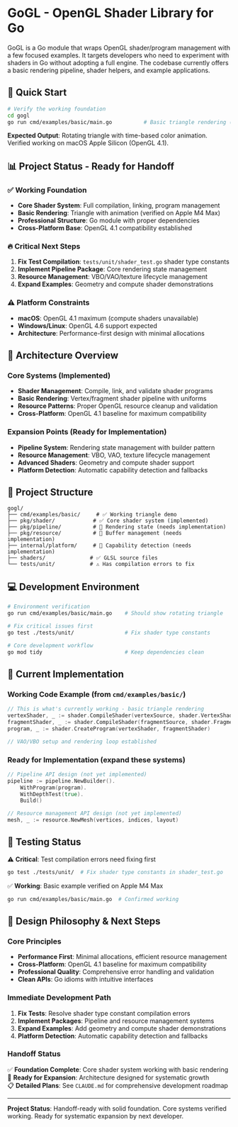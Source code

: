 # GoGL - OpenGL Shader Library for Go

GoGL is a Go module that wraps OpenGL shader/program management with a few focused examples. It targets developers who need to experiment with shaders in Go without adopting a full engine. The codebase currently offers a basic rendering pipeline, shader helpers, and example applications.

## 🚀 Quick Start

```bash
# Verify the working foundation
cd gogl
go run cmd/examples/basic/main.go          # Basic triangle rendering (✅ WORKING)
```

**Expected Output**: Rotating triangle with time-based color animation. Verified working on macOS Apple Silicon (OpenGL 4.1).

## 📊 Project Status - Ready for Handoff

### ✅ **Working Foundation** 
- **Core Shader System**: Full compilation, linking, program management
- **Basic Rendering**: Triangle with animation (verified on Apple M4 Max)
- **Professional Structure**: Go module with proper dependencies
- **Cross-Platform Base**: OpenGL 4.1 compatibility established

### 🔥 **Critical Next Steps**
1. **Fix Test Compilation**: `tests/unit/shader_test.go` shader type constants
2. **Implement Pipeline Package**: Core rendering state management
3. **Resource Management**: VBO/VAO/texture lifecycle management
4. **Expand Examples**: Geometry and compute shader demonstrations

### ⚠️ **Platform Constraints**
- **macOS**: OpenGL 4.1 maximum (compute shaders unavailable)
- **Windows/Linux**: OpenGL 4.6 support expected
- **Architecture**: Performance-first design with minimal allocations

## 🎯 Architecture Overview

### Core Systems (Implemented)
- **Shader Management**: Compile, link, and validate shader programs
- **Basic Rendering**: Vertex/fragment shader pipeline with uniforms
- **Resource Patterns**: Proper OpenGL resource cleanup and validation
- **Cross-Platform**: OpenGL 4.1 baseline for maximum compatibility

### Expansion Points (Ready for Implementation)
- **Pipeline System**: Rendering state management with builder pattern
- **Resource Management**: VBO, VAO, texture lifecycle management
- **Advanced Shaders**: Geometry and compute shader support
- **Platform Detection**: Automatic capability detection and fallbacks

## 📁 Project Structure

```
gogl/
├── cmd/examples/basic/     # ✅ Working triangle demo
├── pkg/shader/            # ✅ Core shader system (implemented)
├── pkg/pipeline/          # 🚧 Rendering state (needs implementation)
├── pkg/resource/          # 🚧 Buffer management (needs implementation)  
├── internal/platform/     # 🚧 Capability detection (needs implementation)
├── shaders/              # ✅ GLSL source files
└── tests/unit/           # ⚠️ Has compilation errors to fix
```

## 💻 Development Environment

```bash
# Environment verification
go run cmd/examples/basic/main.go    # Should show rotating triangle

# Fix critical issues first  
go test ./tests/unit/                # Fix shader type constants

# Core development workflow
go mod tidy                          # Keep dependencies clean
```

## 🔧 Current Implementation

### Working Code Example (from `cmd/examples/basic/`)
```go
// This is what's currently working - basic triangle rendering
vertexShader, _ := shader.CompileShader(vertexSource, shader.VertexShader)
fragmentShader, _ := shader.CompileShader(fragmentSource, shader.FragmentShader) 
program, _ := shader.CreateProgram(vertexShader, fragmentShader)

// VAO/VBO setup and rendering loop established
```

### Ready for Implementation (expand these systems)
```go
// Pipeline API design (not yet implemented)
pipeline := pipeline.NewBuilder().
    WithProgram(program).
    WithDepthTest(true).
    Build()

// Resource management API design (not yet implemented)  
mesh, _ := resource.NewMesh(vertices, indices, layout)
```

## 🧪 Testing Status

⚠️ **Critical**: Test compilation errors need fixing first
```bash
go test ./tests/unit/  # Fix shader type constants in shader_test.go
```

✅ **Working**: Basic example verified on Apple M4 Max
```bash
go run cmd/examples/basic/main.go  # Confirmed working
```

## 🎯 Design Philosophy & Next Steps

### Core Principles
- **Performance First**: Minimal allocations, efficient resource management
- **Cross-Platform**: OpenGL 4.1 baseline for maximum compatibility  
- **Professional Quality**: Comprehensive error handling and validation
- **Clean APIs**: Go idioms with intuitive interfaces

### Immediate Development Path
1. **Fix Tests**: Resolve shader type constant compilation errors
2. **Implement Packages**: Pipeline and resource management systems
3. **Expand Examples**: Add geometry and compute shader demonstrations
4. **Platform Detection**: Automatic capability detection and fallbacks

### Handoff Status
✅ **Foundation Complete**: Core shader system working with basic rendering  
🚧 **Ready for Expansion**: Architecture designed for systematic growth  
📋 **Detailed Plans**: See `CLAUDE.md` for comprehensive development roadmap

---

**Project Status**: Handoff-ready with solid foundation. Core systems verified working. Ready for systematic expansion by next developer.